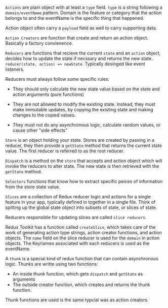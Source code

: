 

`Actions` are plain object with at least a `type` field.  `type` is a string following a `domain/eventName` pattern.
Domain is the feature or category that the action belongs to and the eventName is the specific thing that happened.

Action object often carry a `payload` field as well to carry supporting data.

`Action Creators` are function that create and return an action object.  Basically a factory convienence.

`Reducers` are functions that recieve the current `state` and an `action` object, decides how to update the state if
necssary and returns the new state.  `reducer(state, action) => newState`.  Typically desinged like event listeners.


Reducers must always follow some specific rules:

 - They should only calculate the new state value based on the state and action arguments (pure functions)

 - They are not allowed to modify the existing state. Instead, they must make immutable updates, by copying the existing
   state and making changes to the copied values.

 - They must not do any asynchronous logic, calculate random values, or cause other "side effects"

`Store` is an object holding your state.  Stores are created by passing in a reducer, they then provide a `getState`
method that returns the current state value.  The first reducer is referred to as the root reducer.

`Dispatch` is a method on the `store` that accepts and action object which will invoke the reducers to alter state.
The new state is then retrieved with the `getState` method.

`Selectors` functions that know how to extract specific peices of information from the store state value.

`Slices` are a collection of Redux reducer logic and actions for a single feature in your app, typically defined in 
together in a single file.  Think of spitting up the global state object into subsets of state, or slices of state.

Reducers responsible for updating slices are called `slice reducers`.

Redux Toolkit has a function called `createSlice`, which takes care of the work of generating action type strings, action
creator functions, and action objects.  The `name` field on the slice reducer is used for the `domain` in action objects.
The Keynames associated with each reducers is used as the eventName.

A `thunk` is a special kind of redux function that can contain asynchronous logic.  Thunks are writte using two functions:

 - An inside thunk function, which gets `dispatch` and `getState` as arguments
 - The outside creator function, which creates and returns the thunk function.

Thunk functions are used is the same typcial was as action creators.






